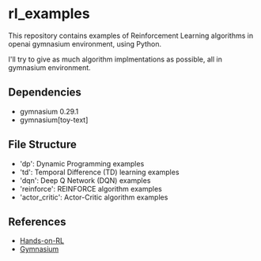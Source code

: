 # rl_examples

This repository contains examples of Reinforcement Learning algorithms in openai gymnasium environment, using Python.

I'll try to give as much algorithm implmentations as possible, all in gymnasium environment.

## Dependencies

- gymnasium 0.29.1
- gymnasium[toy-text]

## File Structure

- 'dp':  Dynamic Programming examples
- 'td':  Temporal Difference (TD) learning examples
- 'dqn': Deep Q Network (DQN) examples
- 'reinforce': REINFORCE algorithm examples
- 'actor_critic': Actor-Critic algorithm examples

## References

- [Hands-on-RL](https://github.com/boyu-ai/Hands-on-RL)
- [Gymnasium](https://gymnasium.farama.org/)